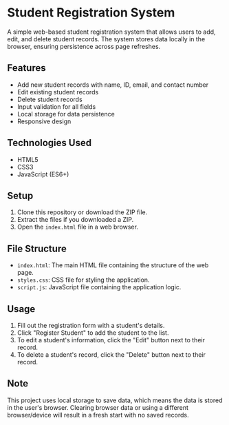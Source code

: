 # Student Registration System

A simple web-based student registration system that allows users to add, edit, and delete student records. The system stores data locally in the browser, ensuring persistence across page refreshes.

## Features

- Add new student records with name, ID, email, and contact number
- Edit existing student records
- Delete student records
- Input validation for all fields
- Local storage for data persistence
- Responsive design

## Technologies Used

- HTML5
- CSS3
- JavaScript (ES6+)

## Setup

1. Clone this repository or download the ZIP file.
2. Extract the files if you downloaded a ZIP.
3. Open the `index.html` file in a web browser.

## File Structure

- `index.html`: The main HTML file containing the structure of the web page.
- `styles.css`: CSS file for styling the application.
- `script.js`: JavaScript file containing the application logic.

## Usage

1. Fill out the registration form with a student's details.
2. Click "Register Student" to add the student to the list.
3. To edit a student's information, click the "Edit" button next to their record.
4. To delete a student's record, click the "Delete" button next to their record.

## Note

This project uses local storage to save data, which means the data is stored in the user's browser. Clearing browser data or using a different browser/device will result in a fresh start with no saved records.

